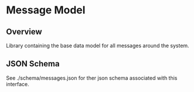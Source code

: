 # Message Model

## Overview
Library containing the base data model for all messages around the system.


## JSON Schema

See ./schema/messages.json for ther json schema associated with this interface.
